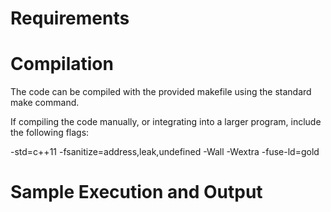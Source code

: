 # Requirements

# Compilation
The code can be compiled with the provided makefile using the standard make command.

If compiling the code manually, or integrating into a larger program, include the following flags: 

-std=c++11 -fsanitize=address,leak,undefined -Wall -Wextra -fuse-ld=gold

# Sample Execution and Output
